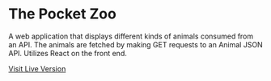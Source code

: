 # The Pocket Zoo

A web application that displays different kinds of animals consumed from an API. The animals are fetched by making GET requests to an Animal JSON API. Utilizes React on the front end.

[Visit Live Version](https://the-pocketzoo.web.app/)
